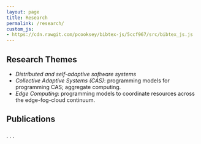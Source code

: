 ```yaml
---
layout: page
title: Research
permalink: /research/
custom_js:
- https://cdn.rawgit.com/pcooksey/bibtex-js/5ccf967/src/bibtex_js.js
---
```



<h2>Research Themes</h2>

<ul>
<li><em>Distributed and self-adaptive software systems</em></li>
<li><em>Collective Adaptive Systems (CAS)</em>: programming models for programming CAS; aggregate computing.</li>
<li><em>Edge Computing</em>: programming models to coordinate resources across the edge-fog-cloud continuum.</li>
</ul>

<bibtex src="{{ '/assets/biblio.bib' | relative_url }}"></bibtex>

<h2>Publications</h2>

<div class="bibtex_structure">
  <div class="group year" extra="DESC number">
    <h3 class="title"></h3>
    <div class="templates"></div>
  </div>                                                            
<!--
  <div class="sections bibtextypekey">
    <div class="section @article">
      <h3>Journal Articles</h3>
      <div class="sort year" extra="DESC number">
        <div class="templates"></div>
      </div>
    </div>
    <div class="section @book">
      <h3>Books</h3>
      <div class="sort year" extra="DESC number">
        <div class="templates"></div>
      </div>
    </div>
    <div class="section @inproceedings">
      <h3>Conference and Workshop Papers</h3>
      <div class="sort year" extra="DESC number">
        <div class="templates"></div>
      </div>
    </div>
    <div class="section @misc|@phdthesis|@mastersthesis|@bachelorsthesis|@techreport">
      <h3>Other Publications</h3>
      <div class="sort year" extra="DESC number">
        <div class="templates"></div>
      </div>
    </div>
  </div>
-->
</div>

<div class="bibtex_template">
  <div>
    <span class="title"></span>
  </div>
  <div class="if author"><span class="author"><span class="first"></span> <span class="last"></span></span></div>
  <span class="if booktitle"><span class="booktitle"></span>.</span>
  <span class="if journal"><span class="journal"></span>.</span>
  <span class="if year">
    <span class="year"></span>.
  </span>
  <div class="if url">
    <a class="bibtexVar" href="+URL+" extra="url">
      <span class="url"></span>
    </a>
  </div>
  <div class="if !url">
    <div class="if doi">
      <a class="bibtexVar" href="" extra="doi"><span class="doi"></span></a>
    </div>
  </div>
</div>

<div id="bibtex_display"></div>
